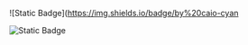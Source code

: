 ![Static Badge](https://img.shields.io/badge/by%20caio-cyan

![Static Badge](https://img.shields.io/badge/state-em%20desenvolvimento-blue)
